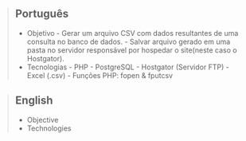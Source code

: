 > ## Português
> - Objetivo
      - Gerar um arquivo CSV com dados resultantes de uma consulta no banco de dados.
      - Salvar arquivo gerado em uma pasta no servidor responsável por hospedar o site(neste caso o Hostgator). 
> - Tecnologias
        - PHP
        - PostgreSQL 
        - Hostgator (Servidor FTP)
        - Excel (.csv)
        - Funções PHP: fopen & fputcsv

> ## English
> - Objective
> - Technologies
